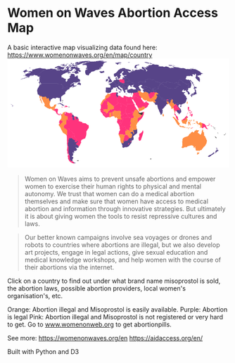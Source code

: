 # Women on Waves Abortion Access Map

A basic interactive map visualizing data found here: https://www.womenonwaves.org/en/map/country
![map](assets/map.png)

> Women on Waves aims to prevent unsafe abortions and empower women to exercise their human rights to physical and mental autonomy. We trust that women can do a medical abortion themselves and make sure that women have access to medical abortion and information through innovative strategies. But ultimately it is about giving women the tools to resist repressive cultures and laws.

> Our better known campaigns involve sea voyages or drones and robots to countries where abortions are illegal, but we also develop art projects, engage in legal actions, give sexual education and medical knowledge workshops, and help women with the course of their abortions via the internet.

Click on a country to find out under what brand name misoprostol is sold, the abortion laws, possible abortion providers, local women's organisation's, etc.

Orange: Abortion illegal and Misoprostol is easily available.
Purple: Abortion is legal
Pink: Abortion illegal and Misoprostol is not registered or very hard to get. Go to www.womenonweb.org to get abortionpills.

See more:
https://womenonwaves.org/en
https://aidaccess.org/en/

Built with Python and D3
